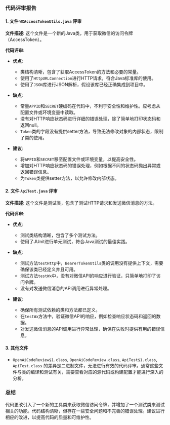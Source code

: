 ### 代码评审报告

#### 1. 文件 `WXAccessTokenUtils.java` 评审

**文件描述**:
这个文件是一个新的Java类，用于获取微信的访问令牌（AccessToken）。

**代码评审**:

- **优点**:
  - 类结构清晰，包含了获取AccessToken的方法和必要的常量。
  - 使用了`HttpURLConnection`进行HTTP请求，符合Java标准库的使用。
  - 使用了`JSON`库进行JSON解析，假设该库已经正确集成到项目中。

- **缺点**:
  - 常量`APPID`和`SECRET`硬编码在代码中，不利于安全性和维护性。应考虑从配置文件或环境变量中读取。
  - 没有对HTTP响应状态码进行详细的错误处理，除了简单地打印状态码和返回null。
  - `Token`类的字段没有提供setter方法，导致无法修改对象的内部状态，限制了类的使用。

- **建议**:
  - 将`APPID`和`SECRET`移至配置文件或环境变量，以提高安全性。
  - 增加对HTTP响应状态码的错误处理，例如根据不同的状态码抛出异常或返回错误信息。
  - 为`Token`类提供setter方法，以允许修改内部状态。

#### 2. 文件 `ApiTest.java` 评审

**文件描述**:
这个文件是测试类，包含了测试HTTP请求和发送微信消息的方法。

**代码评审**:

- **优点**:
  - 测试类结构清晰，包含了多个测试方法。
  - 使用了JUnit进行单元测试，符合Java测试的最佳实践。

- **缺点**:
  - 测试方法`testHttp`中，`BearerTokenUtils`类的调用没有提供上下文，需要确保该类已经定义并且可用。
  - 测试方法`testWx`中，没有对微信API的响应进行验证，只简单地打印了访问令牌。
  - 没有对发送微信消息的API调用进行异常处理。

- **建议**:
  - 确保所有测试依赖的类和方法都已定义。
  - 在`testWx`方法中，验证微信API的响应，例如检查响应状态码和返回的数据。
  - 对发送微信消息的API调用进行异常处理，确保在失败时提供有用的错误信息。

#### 3. 其他文件

- `OpenAiCodeReview$1.class`, `OpenAiCodeReview.class`, `ApiTest$1.class`, `ApiTest.class` 的差异是二进制文件，无法进行有效的代码评审。通常这些文件与类的编译和测试有关，需要查看对应的源代码或构建配置才能进行深入的分析。

### 总结

代码更改引入了一个新的工具类来获取微信访问令牌，并增加了一个测试类来测试相关的功能。代码结构清晰，但存在一些安全问题和不完善的错误处理。建议进行相应的改进，以提高代码的质量和可维护性。